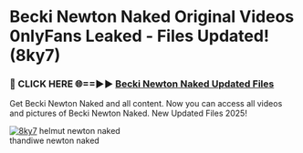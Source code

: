 # Becki Newton Naked Original Videos 0nlyFans Leaked - Files Updated! (8ky7)

<h3>🔴 CLICK HERE 🌐==►► <a href="https://tinyurl.com/up5wt9bj" rel="nofollow">Becki Newton Naked Updated Files</a></h3>

Get Becki Newton Naked and all content. Now you can access all videos and pictures of Becki Newton Naked. New Updated Files 2025!

[![8ky7](https://i.imgur.com/ABiUzMV.gif)](https://tinyurl.com/up5wt9bj)
helmut newton naked<br>
thandiwe newton naked